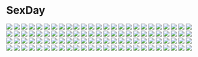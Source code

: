 # SexDay
![](https://konachan.com/image/c03a2c87cb7d3b0e0e7774adb82f04b6/Konachan.com%20-%20249641%20aqua_eyes%20aqua_hair%20blush%20boots%20edward-el%20hatsune_miku%20long_hair%20skirt%20thighhighs%20twintails%20umbrella%20vocaloid%20water.jpg)
![](https://konachan.com/image/2e8fc276c8133f0ff10df26aab187564/Konachan.com%20-%2041142%20soul_calibur%20tea_%28nakenashi%29%20tira.jpg)
![](https://konachan.com/jpeg/a04767a4ecabda18dc6a9f475bef8099/Konachan.com%20-%20286722%20animal%20anthropomorphism%20blue_eyes%20blue_hair%20bubbles%20dress%20fish%20girls_frontline%20loli%20long_hair%20songchuan_li%20tattoo%20underwater%20water.jpg)
![](https://konachan.com/jpeg/e64fc3b4de63e4e76ac630ca57b3b7d9/Konachan.com%20-%20275570%202girls%20aqua_eyes%20blush%20bra%20breasts%20candy%20cropped%20flowers%20lollipop%20long_hair%20necklace%20nipples%20original%20panties%20rose%20tenzeru%20twintails%20underwear.jpg)
![](https://konachan.com/image/b9edfee70f330f4925453fca03559edb/Konachan.com%20-%20243050%20arkray%20asui_tsuyu%20black_hair%20blue_eyes%20blue_hair%20blush%20brown_eyes%20brown_hair%20cheerleader%20clouds%20group%20horns%20navel%20pink_hair%20short_hair%20skirt%20sky.jpg)
![](https://konachan.com/image/35a000f2d75ab5a1858fa7fd54daf3ad/Konachan.com%20-%2093787%20animal_ears%20ilis%20japanese_clothes%20red_eyes%20short_hair%20tagme%20thighhighs%20umbrella.jpg)
![](https://konachan.com/jpeg/8e5e8e4963e3513424b38bf2cafb3961/Konachan.com%20-%2034880%20blue_hair%20blush%20brown_eyes%20gun%20komatsu_eiji%20mechagirl%20space%20tagme%20weapon.jpg)
![](https://konachan.com/image/0efb1bf40e29dc62a21febdbbb3b7ed3/Konachan.com%20-%20151085%20aqua_eyes%20aqua_hair%20bow%20christmas%20dress%20gloves%20hatsune_miku%20long_hair%20night%20sougishi_ego%20stars%20twintails%20vocaloid.jpg)
![](https://konachan.com/image/fb1803f323a650d001b7f362453a4201/Konachan.com%20-%2068059%20all_male%20anthropomorphism%20axis_powers_hetalia%20male%20tagme%20tagme_%28character%29.jpg)
![](https://konachan.com/image/7116a299fe294887072eb1a0978fc334/Konachan.com%20-%20290534%20aliasing%20blue_eyes%20breasts%20brown_hair%20love_live%21_school_idol_project%20love_live%21_sunshine%21%21%20n.g.%20nipples%20short_hair%20swimsuit%20watanabe_you.jpg)
![](https://konachan.com/jpeg/c04d2f50d5697720731086a238ce86ff/Konachan.com%20-%20179457%20ass%20blush%20breasts%20dd_mayohara%20nipples%20original%20panties%20pink_eyes%20pink_hair%20short_hair%20topless%20underwear.jpg)
![](https://konachan.com/image/c9c17db2e2984c290ac423b0c733672b/Konachan.com%20-%2081979%20blood%20butterfly%20fang%20kirishiki_sunako%20red_eyes%20shiki%20vampire.jpg)
![](https://konachan.com/image/70a34d215e61672cb8b92d44babc0ecf/Konachan.com%20-%20110066%20all_male%20animal%20bicycle%20bird%20black_hair%20clouds%20male%20nariyuki%20scenic%20sky%20tree%20water.jpg)
![](https://konachan.com/image/566b3977af7170d7d0649ac7c854c932/Konachan.com%20-%20291038%20apron%20breasts%20cat_smile%20cleavage%20collar%20drink%20fang%20food%20garter%20gloves%20idolmaster%20long_hair%20maid%20pantyhose%20pink_eyes%20pink_hair%20short_hair%20stockings.jpg)
![](https://konachan.com/image/b68de7c029b94498ae134e2fabe651e3/Konachan.com%20-%206641%20tagme.jpg)
![](https://konachan.com/image/7fb333ed10bb844986748076e2d46387/Konachan.com%20-%20119975%20animal_ears%20as109%20building%20city%20dress%20flowers%20grass%20green_eyes%20green_hair%20long_hair%20ruins%20saya%20saya_no_uta%20signed%20summer_dress.jpg)
![](https://konachan.com/jpeg/7905d9c420669cd25a32c9b047129cfb/Konachan.com%20-%20179391%20chain-sou%20close%20daikanyama_ebisu%20doll%20eyepatch%20game_cg%20goth-loli%20lolita_fashion%20offline_shoujo%20pink_hair%20rebecca_rei_rayvaughan%20tagme.jpg)
![](https://konachan.com/image/c166a1daf8dad4636ec956c4db102076/Konachan.com%20-%20105709%20blonde_hair%20dress%20horns%20ky%20original%20pointed_ears%20twintails.jpg)
![](https://konachan.com/image/83e3f8294bfc500d1a70838412d3980d/Konachan.com%20-%20266332%20building%20city%20clouds%20hankachi_%28okayama012%29%20nobody%20original%20scenic%20sky.jpg)
![](https://konachan.com/jpeg/1dd1aab3beb5d8a017213ebe5ad18442/Konachan.com%20-%20144402%20alcot%20bed%20blush%20bra%20breasts%20brown_hair%20game_cg%20garter_belt%20green_eyes%20kirihara_saori%20long_hair%20narumi_yuu%20navel%20nipples%20panties%20stockings%20underwear.jpg)
![](https://konachan.com/image/b031de83315fe40bb10ad18a551d50d1/Konachan.com%20-%20242751%20blindfold%20boots%20dress%20nier%20nier%3A_automata%20short_hair%20thighhighs%20torn_clothes%20white_hair%20xiaoshou_xiansheng%20yorha_unit_no._2_type_b.jpg)
![](https://konachan.com/image/98c99a9b4f16467f8ff22d286ad99f86/Konachan.com%20-%20175004%20black_hair%20blush%20bow%20breasts%20brown_eyes%20brown_hair%20candy%20catgirl%20fang%20hat%20lollipop%20orange_eyes%20original%20pink_eyes%20pink_hair%20syroh%20tail%20thighhighs%20tie.jpg)
![](https://konachan.com/jpeg/8b17508a58c2fddd122f6089f5458796/Konachan.com%20-%2020532%20hidamari_sketch%20hiro%20miyako%20sae%20vector.jpg)
![](https://konachan.com/image/00494ac08819439adf4c124b45d443e0/Konachan.com%20-%20106788%20anmi%20breasts%20brown_hair%20cropped%20erect_nipples%20flowers%20glasses%20original%20petals%20pink_eyes%20see_through%20umbrella%20wet.jpg)
![](https://konachan.com/jpeg/f70c2133159590f5ffb835866977e3f1/Konachan.com%20-%20117695%20black_hair%20breast_grab%20breasts%20game_cg%20love_2_quad%20marmalade%20naruse_hirofumi%20nipples%20open_shirt%20school_uniform%20sex%20short_hair%20toudou_wataru.jpg)
![](https://konachan.com/image/0c68b94afc1c7102cfa1764b27bcf7a9/Konachan.com%20-%20202343%20blonde_hair%20blue_eyes%20breasts%20cleavage%20long_hair%20nintendo%20nude%20princess_peach%20super_mario%20tamamon.jpg)
![](https://konachan.com/image/c92b397cc1ce8208916c34e48c4b74f8/Konachan.com%20-%2020389%20angel_rabbie%20angelic_serenade%20naruse_chisato.jpg)
![](https://konachan.com/jpeg/a9a8ab63ea35ef0020a5f3ef54df956c/Konachan.com%20-%2022245%20aquaplus%20ilfa%20kousaka_tamaki%20leaf%20megami%20scan%20to_heart%20to_heart_2.jpg)
![](https://konachan.com/image/ba1ba9a01b4f2355d5d5e5bc5c69a92d/Konachan.com%20-%20182033%20armor%20blonde_hair%20blue_eyes%20bob_%28biyonbiyon%29%20bow_%28weapon%29%20dress%20gloves%20long_hair%20original%20ponytail%20sky%20thighhighs%20weapon%20zettai_ryouiki.jpg)
![](https://konachan.com/image/e8cde1850e315a4a04650986e0972c24/Konachan.com%20-%20211508%20alphonse%20animal%20barefoot%20beach%20bird%20boat%20brown_hair%20dress%20glasses%20group%20headband%20loli%20long_hair%20original%20scenic%20short_hair%20water%20watermark%20wristwear.jpg)
![](https://konachan.com/jpeg/16fb8453260bc76b63530d0552d0e829/Konachan.com%20-%20263938%20black_hair%20blue_eyes%20blue_hair%20bow%20drink%20food%20group%20long_hair%20nijisanji%20ponytail%20purple_eyes%20shizuka_rin%20short_hair%20skirt%20white_hair%20yellow_eyes.jpg)
![](https://konachan.com/image/a802f51b5820d220876fed6f94e823da/Konachan.com%20-%2082636%20hatsune_miku%20hyakuen_raitaa%20jpeg_artifacts%20twintails%20vocaloid%20white.jpg)
![](https://konachan.com/jpeg/6c27827b8b1b822d515959a2d316cc42/Konachan.com%20-%20109516%20airi%20jpeg_artifacts%20maid%20queen%27s_blade%20red_hair%20suzuri.jpg)
![](https://konachan.com/image/6f1d5ec5cb8bd4803768068eab4af0fc/Konachan.com%20-%20294182%20animal_ears%20azur_lane%20blush%20bunny_ears%20gray_hair%20loli%20long_hair%20navel%20nipples%20nude%20red_eyes%20spread_legs%20tagme_%28artist%29%20thighhighs%20twintails.jpg)
![](https://konachan.com/image/7d73150c01874d38c7a1615eceaabe3e/Konachan.com%20-%20193552%20cum%20love_live%21_school_idol_project%20tonotyama%20toujou_nozomi%20underwear.jpg)
![](https://konachan.com/image/a223da2818b6353fbfc03956b7457a2d/Konachan.com%20-%2048844%20animal_ears%20blush%20bra%20bunnygirl%20caidychen%20purple_hair%20reisen_udongein_inaba%20touhou%20underwear%20white.jpg)
![](https://konachan.com/image/94b95fdfbfb8f15efaa792ec8242ad95/Konachan.com%20-%20136084%202girls%20alice_margatroid%20kirisame_marisa%20pajamas%20tarou%20touhou.jpg)
![](https://konachan.com/image/9ec48507546d421fae9219b05237113f/Konachan.com%20-%2073544%20akiyama_mio%20black_hair%20blue_eyes%20breasts%20cleavage%20k-on%21%20long_hair%20school_uniform.jpg)
![](https://konachan.com/image/497f7c5febe4a33a01b9803a04a51cab/Konachan.com%20-%20245307%20aqua_eyes%20blonde_hair%20blush%20bow%20breasts%20brown_hair%20clouds%20haoni%20long_hair%20orange_eyes%20ponytail%20short_hair%20skirt%20sky%20sword%20tree%20weapon%20white_hair.jpg)
![](https://konachan.com/image/f78032f3b7f17b87d28174a7d96064b9/Konachan.com%20-%20104332%20animal_ears%20blue_hair%20foxgirl%20nude%20sakura_koharu%20tail%20wet.jpg)
![](https://konachan.com/jpeg/9c45961bd72ea891e3e352f4fffa52d2/Konachan.com%20-%20210221%20ass%20bra%20breasts%20cabbit%20hakoniwa_logic%20maezono_kirika%20nipples%20open_shirt%20panties%20pantyhose%20scan%20school_uniform%20skirt_lift%20underwear%20yukie.jpg)
![](https://konachan.com/image/2253e66e62942756604d88746e1449b9/Konachan.com%20-%2026088%20hunter_x_hunter%20kurapica.jpg)
![](https://konachan.com/image/7053e9da18b6c6e51fa1ac2ef3209bb2/Konachan.com%20-%20168818%202girls%20barefoot%20blue_hair%20brown_eyes%20brown_hair%20dress%20flowers%20headband%20instrument%20long_hair%20music%20risutaru%20short_hair%20skirt%20touhou%20twintails.jpg)
![](https://konachan.com/image/2fc85e0229362585d781b82259c1f847/Konachan.com%20-%20301548%20black_hair%20blue_eyes%20breasts%20brown_eyes%20brown_hair%20chibi%20gradient%20gray_hair%20group%20onsen%20orange%20original%20purple_eyes%20red_eyes%20short_hair%20towel%20wink.jpg)
![](https://konachan.com/jpeg/2d8c04fbe7d0d0d75efc5c5e822f567c/Konachan.com%20-%20264601%20bikini%20blush%20breasts%20brown_eyes%20hatsu_%28first_snow%29%20original%20pink_hair%20short_hair%20swimsuit%20thighhighs%20undressing%20white.jpg)
![](https://konachan.com/jpeg/647e08c7d08e3acebfa64d7c4cfac65e/Konachan.com%20-%20192522%20blue_eyes%20game_cg%20giga%20harvest_overray%20kyougetsu_mochiko%20nironiro.jpg)
![](https://konachan.com/jpeg/aacd18b82793b4c7df6c4e858c543a6c/Konachan.com%20-%20245344%20anthropomorphism%20girls_frontline%20ntw-20_%28girls_frontline%29%20signed%20snow_is.jpg)
![](https://konachan.com/image/6aa8a4beae04c59b1534f5396082065b/Konachan.com%20-%20267118%20breasts%20dark_skin%20dress%20erect_nipples%20fate_grand_order%20fate_%28series%29%20garter%20gray_hair%20katana%20long_hair%20rotix%20sword%20weapon%20yellow_eyes.jpg)
![](https://konachan.com/image/c989db7340fe8ab4892961ff166fe72c/Konachan.com%20-%20207055%20all_male%20blonde_hair%20blue_eyes%20boots%20hat%20link_%28zelda%29%20male%20pointed_ears%20sword%20the_legend_of_zelda%20wasabi_%28legend%29%20weapon.jpg)
![](https://konachan.com/image/a0fa45bd28614b1576f4f4b3769a8618/Konachan.com%20-%2056098%20brown_eyes%20glasses%20kousaka_tamaki%20long_hair%20school_uniform%20tamaki%20thighhighs%20to_heart_2_another_days.jpg)
![](https://konachan.com/image/35d43b8b02fab876e63ba864618efa1f/Konachan.com%20-%2092268%20animal%20bird%20blue_eyes%20clouds%20ergo_proxy%20red_eyes%20re-l_mayer%20sky%20third-party_edit%20water.jpg)
![](https://konachan.com/jpeg/0e0b39e11b548a34fa8165c2638d1099/Konachan.com%20-%20234921%20armor%20blonde_hair%20blue_eyes%20bow%20braids%20breasts%20fate_grand_order%20fate_%28series%29%20gloves%20headdress%20jeanne_d%27arc_%28fate%29%20long_hair%20mutugi%20sword%20weapon.jpg)
![](https://konachan.com/jpeg/d6c84b16a82dfb38a87e474ada02a8f6/Konachan.com%20-%20233779%20blush%20bow%20bra%20braids%20breasts%20brown_hair%20clouds%20dress%20dressing%20flowers%20hat%20kneehighs%20long_hair%20necklace%20pantyhose%20sky%20stairs%20tiv%20underwear%20wink.jpg)
![](https://konachan.com/jpeg/2f9d98f265ef9cec1be1acb88f5d2988/Konachan.com%20-%20217160%20blonde_hair%20cropped%20don%27t_starve%20gray_eyes%20long_hair%20mirror%20skirt%20soulnightwish%20waifu2x%20wendy_%28don%27t_starve%29.jpg)
![](https://konachan.com/jpeg/c2b528e0f712c58a8b1d6fcdf2a8e926/Konachan.com%20-%20251602%20aqua_eyes%20aqua_hair%20blush%20breasts%20cleavage%20cropped%20headdress%20maid%20rem_%28re%3Azero%29%20re%3Azero_kara_hajimeru_isekai_seikatsu%20short_hair%20tagme_%28artist%29.jpg)
![](https://konachan.com/image/848c7ba20808fa3a7e55086459c8deb1/Konachan.com%20-%2077453%20kanon%20sawatari_makoto.jpg)
![](https://konachan.com/jpeg/15220994e4e488c03e619767843911d8/Konachan.com%20-%20224658%202girls%20aliasing%20anus%20ass%20barefoot%20bed%20blush%20breasts%20censored%20crying%20fingering%20hat%20long_hair%20nipples%20nude%20pussy%20santa_hat%20tears%20tree%20utahane_w%20yuri.jpg)
![](https://konachan.com/jpeg/7d6b4e413b6fc3cbe72fd80f071229fc/Konachan.com%20-%20299365%20boat%20building%20original%20scenic%20school_uniform%20signed%20tanenbo_%28yakikoke%29.jpg)
![](https://konachan.com/image/e7be65118c86dbe34263efa78a14b0d2/Konachan.com%20-%20154969%20ass%20bikini%20blue_eyes%20blue_hair%20breasts%20cleavage%20headband%20kotoura-san%20long_hair%20mifune_yuriko%20sako_%28bosscoffee%29%20sky%20swimsuit%20underboob%20wet.jpg)
![](https://konachan.com/image/bb1d9d84d8f974606c79c2b9d48cc5cf/Konachan.com%20-%20112941%20blonde_hair%20book%20brown_hair%20casper%20deathsmiles%20dress%20follet%20garter_belt%20hat%20red_eyes%20red_hair%20rosa%20sword%20thighhighs%20weapon%20windia%20wings%20witch.jpg)
![](https://konachan.com/image/39ba47475fae8be100c22614094a7096/Konachan.com%20-%20294023%20blonde_hair%20brown_eyes%20flowers%20gloves%20long_hair%20nogi_sonoko%20petals%20rie_%28reverie%29%20yuuki_yuuna_wa_yuusha_de_aru.jpg)
![](https://konachan.com/jpeg/2bf83e9c2c78fb85dbab441bf937cdc5/Konachan.com%20-%20303556%20collar%20demon%20nude%20original%20penis%20pointed_ears%20pussy%20sex%20succubus%20uncensored%20wings%20zen_o.jpg)
![](https://konachan.com/image/53351e83ce1a533baa01198bfa9be64b/Konachan.com%20-%20191339%20amatou_cacao%20blonde_hair%20blue_eyes%20boots%20dress%20flowers%20headdress%20long_hair%20magic%20original%20rose.jpg)
![](https://konachan.com/jpeg/e594e1b78bb34d1dbc05c378e7c3038e/Konachan.com%20-%20258799%20breasts%20cum%20erotibot%20feathers%20gloves%20handjob%20hat%20mask%20nipples%20no_bra%20nopan%20open_shirt%20penis%20persona%20persona_5%20pussy%20tears%20uncensored%20watermark.jpg)
![](https://konachan.com/jpeg/b606bc292ee7dc16d96fee26bee466e0/Konachan.com%20-%20277447%20brown_hair%20dress%20lolita_fashion%20long_hair%20panties%20polychromatic%20red%20red_eyes%20ribbons%20scan%20see_through%20thighhighs%20tinkle%20underwear.jpg)
![](https://konachan.com/jpeg/6f8923eda57cd9b8b1ce788d62350326/Konachan.com%20-%20178688%20ass%20censored%20computer%20game_cg%20hasegawa_neko%20jiyu2%20mazo_x_love%20panties%20pink_hair%20pussy%20spread_legs%20striped_panties%20twintails%20underwear.jpg)
![](https://konachan.com/jpeg/f332f37087f550fd25b993c0e34bb927/Konachan.com%20-%20268630%20aqua_eyes%20blush%20cum%20gunp%20long_hair%20navel%20nopan%20open_shirt%20tagme_%28character%29%20watermark%20white_hair.jpg)
![](https://konachan.com/image/f21fc9318642197d496667b23752a9e3/Konachan.com%20-%2067627%20monochrome%20oshiki_hitoshi%20scan%20thighhighs.jpg)
![](https://konachan.com/jpeg/c3ddf5d8c6b7b16e823b030e5f58378b/Konachan.com%20-%20181022%20animal_ears%20bloomers%20blush%20brown_eyes%20brown_hair%20cat_smile%20fang%20gym_uniform%20kaku-san-sei_million_arthur%20kneehighs%20long_hair%20red_eyes%20weiyinji_xsk%20wet.jpg)
![](https://konachan.com/image/32ff60408d89d0ef74797a02c26d1e98/Konachan.com%20-%20186570%20boots%20clouble%20drink%20food%20ice_cream%20love_live%21_school_idol_project%20nishikino_maki%20phone%20pocky%20purple_eyes%20red_hair%20sunglasses.jpg)
![](https://konachan.com/image/0df7cf680c99113b5ea75353a9f6e022/Konachan.com%20-%20253906%20anthropomorphism%20azur_lane%20blonde_hair%20blue_eyes%20breasts%20hat%20ibuibu_gakogako%20long_hair%20tennessee_%28azur_lane%29%20thighhighs.jpg)
![](https://konachan.com/jpeg/e6cfdac7d246525625a77c435e4a0068/Konachan.com%20-%20272693%20animal_ears%20ass%20bodysuit%20brown_hair%20bunny_ears%20bunnygirl%20kashii_airi%20red_eyes%20ro-kyu-bu%21%20short_hair%20stockings%20tail%20tinkle%20white%20wristwear.jpg)
![](https://konachan.com/image/2598c60142df49e0ecb9ce1d996e80c7/Konachan.com%20-%20104107%20garakuta%20green_eyes%20hat%20merry_nightmare%20navel%20pointed_ears%20purple_hair%20thighhighs%20yumekui_merry.jpg)
![](https://konachan.com/image/676933ad374f5e4604b8fdbb4e98a9c0/Konachan.com%20-%20304933%20emma_%28yakusoku_no_neverland%29%20male%20micho%20norman_%28yakusoku_no_neverland%29%20ray_%28yakusoku_no_neverland%29%20yakusoku_no_neverland.jpg)
![](https://konachan.com/image/8a33f10991845261d3a2d3395fe064d3/Konachan.com%20-%20148833%20aqua_hair%20blue_eyes%20cici%20gloves%20luo_tianyi%20scarf%20sword%20vocaloid%20vocaloid_china%20watermark%20weapon%20wings.jpg)
![](https://konachan.com/image/486cf92891f445dfba1262ffffa49ed7/Konachan.com%20-%2089171%20blonde_hair%20gayprince%20green_eyes%20mizuhashi_parsee%20night%20pointed_ears%20scarf%20short_hair%20stars%20touhou.jpg)
![](https://konachan.com/image/c1ad425ebca6191ee60afdc53935c336/Konachan.com%20-%209364%20nakahara_komugi%20nurse_witch_komugi-chan%20poyoyon_rokku.jpg)
![](https://konachan.com/image/b5db53817e0912e2344f6425641cbf58/Konachan.com%20-%2031728%20blonde_hair%20blue_eyes%20computer%20favorite%20game_cg%20happy_margaret%21%20kokonoka%20minahase_karin%20school_uniform.jpg)
![](https://konachan.com/image/716747fbd45c1b369f0b2e080fcc6494/Konachan.com%20-%20227667%20ano_hito%20bra%20breasts%20choker%20demon%20flowers%20gloves%20headband%20navel%20original%20panties%20panty_pull%20red_eyes%20rose%20shirt_lift%20thighhighs%20underwear%20wings.jpg)
![](https://konachan.com/image/bd951292f4c350431cbd2b1f56386839/Konachan.com%20-%2082245%20blonde_hair%20cape%20nukonuko%20red_eyes%20rumia%20tie%20touhou.jpg)
![](https://konachan.com/jpeg/b27e3e096ee474c9707c0cc44f3225fd/Konachan.com%20-%20191258%20anus%20blonde_hair%20blue_eyes%20breasts%20front_wing%20game_cg%20long_hair%20mekami_suzu%20nanaca_mai%20nipples%20nude%20pure_girl%20pussy%20spread_pussy%20uncensored.jpg)
![](https://konachan.com/image/78be7f32aa21d2859690f1de715d1a55/Konachan.com%20-%2022946%20card_captor_sakura.jpg)
![](https://konachan.com/image/681b7e60462ab5005a8a7749a0d28ed7/Konachan.com%20-%20307686%20black_hair%20flowers%20japanese_clothes%20kimetsu_no_yaiba%20kochou_shinobu%20onene_%28ban%29%20purple_eyes%20reflection%20uniform%20water.jpg)
![](https://konachan.com/jpeg/c5890ee1f076c6ddeea1f8904187f205/Konachan.com%20-%20274860%20animal_ears%20anthropomorphism%20anus%20ass%20ass_grab%20azur_lane%20braids%20censored%20close%20gloves%20long_hair%20pink_eyes%20pussy%20pussy_juice%20skirt%20white_hair.jpg)
![](https://konachan.com/image/fc4d3dcc523dfc9b09c157600e267a57/Konachan.com%20-%2069789%20all_male%20black_hair%20blue_eyes%20ciel_phantomhive%20eyepatch%20gloves%20kuroshitsuji%20male%20red_eyes%20sebastian_michaelis.jpg)
![](https://konachan.com/image/dfaab12877a4ade0e2d4d7ff4dfa5302/Konachan.com%20-%20132685%202girls%20blue_hair%20green_eyes%20green_hair%20gumi%20hatsune_miku%20long_hair%20mariwai_%28marireroy%29%20red_eyes%20skirt%20thighhighs%20twintails%20vocaloid.jpg)
![](https://konachan.com/jpeg/0c5968df21aa36af37e637442ca0e1d3/Konachan.com%20-%2021773%20bokusatsu_tenshi_dokuro-chan%20dokuro.jpg)
![](https://konachan.com/jpeg/3537ee0a5cc2294a5b3cebec5a8714da/Konachan.com%20-%20267833%20blue_eyes%20blush%20breasts%20clouds%20forest%20game_cg%20long_hair%20navel%20nipples%20nude%20panty_pull%20penis%20pubic_hair%20pussy%20sex%20shirt_lift%20sky%20thighhighs%20tree.jpg)
![](https://konachan.com/image/82668c1ed71f3b8cf9740619bc9122c1/Konachan.com%20-%20197537%20bai_yemeng%20bicycle%20clouds%20hatsune_miku%20long_hair%20sky%20twintails%20vocaloid.jpg)
![](https://konachan.com/jpeg/f98d13f2110b4d8ce30d503d8ccf2fb2/Konachan.com%20-%20142740%20clouds%20flowers%20green_hair%20kazami_yuuka%20marubororaito%20short_hair%20sunflower%20touhou%20umbrella.jpg)
![](https://konachan.com/image/6881f44ae473ecbaf367719f3895ab2e/Konachan.com%20-%2053208%20kagamine_len%20kagamine_rin%20male%20migikata_no_chou_%28vocaloid%29%20vocaloid.jpg)
![](https://konachan.com/image/48310af0681f33fe5afa1b35520bf44c/Konachan.com%20-%20290738%20.live%20bed%20blush%20breasts%20censored%20dark_skin%20glasses%20gloves%20green_eyes%20green_hair%20navel%20nipples%20panties%20ponytail%20pubic_hair%20sex%20skirt%20topless%20underwear.jpg)
![](https://konachan.com/jpeg/5cc3c6318e8cbf5004d6ace53e482f99/Konachan.com%20-%20139570%20fujikawa_runa%20game_cg%20hatsukoi_1_1%20katagiri_yuuma%20male.jpg)
![](https://konachan.com/jpeg/14272d6698766d2207bedf156355986f/Konachan.com%20-%20297479%20autumn%20blue_eyes%20blush%20drink%20food%20foxgirl%20fufumi%20japanese_clothes%20leaves%20long_hair%20original%20sake%20white_hair.jpg)
![](https://konachan.com/image/5890de14ac4a92c6ec09c8a7ede35aca/Konachan.com%20-%20171654%20arsenixc%20building%20everlasting_summer%20game_cg%20jpeg_artifacts%20nobody%20scenic%20sky%20sunset%20tree.jpg)
![](https://konachan.com/image/fb89fdded796b3f094877cb260eb4a29/Konachan.com%20-%2066598%20bikini%20blue_eyes%20blush%20bow%20breasts%20brown_eyes%20brown_hair%20candy%20chocolate%20cleavage%20food%20headdress%20long_hair%20navel%20ribbons%20swimsuit%20twintails%20valentine.jpg)
![](https://konachan.com/image/69b02308b13dc790ce4201004d403d53/Konachan.com%20-%20159535%20armor%20blonde_hair%20bow%20breasts%20cleavage%20panties%20sword%20thighhighs%20touhou%20underwear%20weapon%20yakumo_yukari%20zhuxiao517.jpg)
![](https://konachan.com/jpeg/2cefbd3fa7bb34dacd111d3492bfef8d/Konachan.com%20-%20239271%20banajune%20blue_eyes%20bodysuit%20long_hair%20mecha%20mechagirl%20neon_genesis_evangelion%20orange_hair%20skintight%20soryu_asuka_langley.jpg)
![](https://konachan.com/jpeg/acea119ddbb7b2e388ff3d68513d033b/Konachan.com%20-%2058758%20amae_koromo%20blonde_hair%20etopen%20saki.jpg)
![](https://konachan.com/image/4d81a57296c6653ad61c2a671a9fbef9/Konachan.com%20-%2014057%20air%20hinoue_itaru%20kamio_misuzu.jpg)
